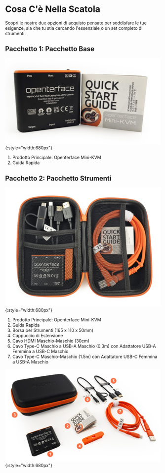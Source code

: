 # Cosa C'è Nella Scatola

Scopri le nostre due opzioni di acquisto pensate per soddisfare le tue esigenze, sia che tu stia cercando l'essenziale o un set completo di strumenti.

## Pacchetto 1: Pacchetto Base

![basic-pack](images/product/basic-with-maunal.jpg){:style="width:680px"}

1. Prodotto Principale: Openterface Mini-KVM
2. Guida Rapida

## Pacchetto 2: Pacchetto Strumenti

![toolkit-open](images/product/toolkit-open.jpg){:style="width:680px"}

1. Prodotto Principale: Openterface Mini-KVM
2. Guida Rapida
3. Borsa per Strumenti (165 x 110 x 50mm)
4. Cappuccio di Estensione
5. Cavo HDMI Maschio-Maschio (30cm)
6. Cavo Type-C Maschio a USB-A Maschio (0.3m) con Adattatore USB-A Femmina a USB-C Maschio
7. Cavo Type-C Maschio-Maschio (1.5m) con Adattatore USB-C Femmina a USB-A Maschio

![toolkit-parts-layout-2-numbers](images/product/toolkit-parts-layout-2-numbers.jpg){:style="width:680px"}